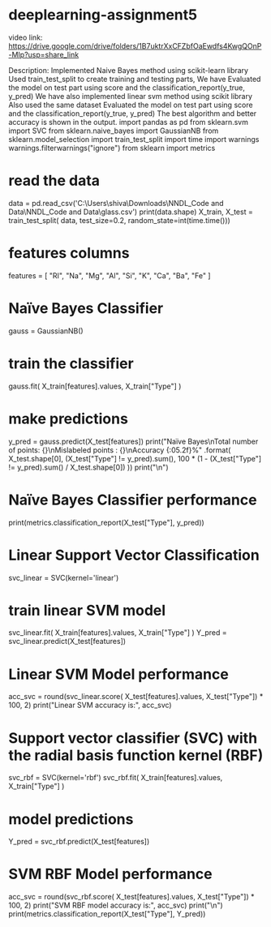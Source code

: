 # deeplearning-assignment5
video link: https://drive.google.com/drive/folders/1B7uktrXxCFZbfOaEwdfs4KwgQOnP-MIp?usp=share_link

Description:
Implemented Naive Bayes method using scikit-learn library
Used train_test_split to create training and testing parts,
We have Evaluated the model on test part using score and the classification_report(y_true, y_pred)
We have also implemented linear svm method using scikit library
Also used the same dataset 
Evaluated the model on test part using score and the classification_report(y_true, y_pred)
The best algorithm and better accuracy is shown in the output.
import pandas as pd
from sklearn.svm import SVC
from sklearn.naive_bayes import GaussianNB
from sklearn.model_selection import train_test_split
import time
import warnings
warnings.filterwarnings("ignore")
from sklearn import metrics
# read the data
data = pd.read_csv('C:\\Users\shiva\Downloads\\NNDL_Code and Data\\NNDL_Code and Data\\glass.csv')
print(data.shape)
X_train, X_test = train_test_split(
    data, test_size=0.2, random_state=int(time.time()))
# features columns
features = [
    "RI", "Na", "Mg", "Al", "Si", "K", "Ca", "Ba", "Fe"
]
# Naïve Bayes Classifier
gauss = GaussianNB()
# train the classifier
gauss.fit(
    X_train[features].values,
    X_train["Type"]
)
# make predictions
y_pred = gauss.predict(X_test[features])
print("Naïve Bayes\nTotal number of points: {}\nMislabeled points : {}\nAccuracy {:05.2f}%"
      .format(
          X_test.shape[0],
          (X_test["Type"] != y_pred).sum(),
          100 * (1 - (X_test["Type"] != y_pred).sum() / X_test.shape[0])
      ))
print("\n")
# Naïve Bayes Classifier performance
print(metrics.classification_report(X_test["Type"], y_pred))
# Linear Support Vector Classification
svc_linear = SVC(kernel='linear')
# train linear SVM model
svc_linear.fit(
    X_train[features].values,
    X_train["Type"]
)
Y_pred = svc_linear.predict(X_test[features])
# Linear SVM Model performance
acc_svc = round(svc_linear.score(
    X_test[features].values, X_test["Type"]) * 100, 2)
print("Linear SVM accuracy is:", acc_svc)
# Support vector classifier (SVC) with the radial basis function kernel (RBF)
svc_rbf = SVC(kernel='rbf')
svc_rbf.fit(
    X_train[features].values,
    X_train["Type"]
)
# model predictions
Y_pred = svc_rbf.predict(X_test[features])
# SVM RBF Model performance
acc_svc = round(svc_rbf.score(
    X_test[features].values, X_test["Type"]) * 100, 2)
print("SVM RBF model accuracy is:", acc_svc)
print("\n")
print(metrics.classification_report(X_test["Type"], Y_pred))
